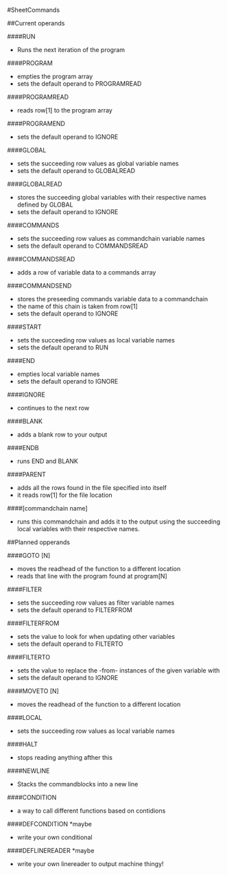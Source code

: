 #SheetCommands

##Current operands

####RUN
- Runs the next iteration of the program

####PROGRAM
- empties the program array
- sets the default operand to PROGRAMREAD

####PROGRAMREAD
- reads row[1] to the program array

####PROGRAMEND
- sets the default operand to IGNORE

####GLOBAL
- sets the succeeding row values as global variable names
- sets the default operand to GLOBALREAD

####GLOBALREAD
- stores the succeeding global variables with their respective names defined by GLOBAL
- sets the default operand to IGNORE

####COMMANDS
- sets the succeeding row values as commandchain variable names
- sets the default operand to COMMANDSREAD

####COMMANDSREAD
- adds a row of variable data to a commands array

####COMMANDSEND
- stores the preseeding commands variable data to a commandchain
- the name of this chain is taken from row[1]
- sets the default operand to IGNORE

####START
- sets the succeeding row values as local variable names
- sets the default operand to RUN

####END
- empties local variable names
- sets the default operand to IGNORE

####IGNORE
- continues to the next row

####BLANK
- adds a blank row to your output

####ENDB
- runs END and BLANK

####PARENT
- adds all the rows found in the file specified into itself
- it reads row[1] for the file location

####[commandchain name]
- runs this commandchain and adds it to the output using the succeeding local variables with their respective names.

##Planned opperands

####GOTO [N]
- moves the readhead of the function to a different location
- reads that line with the program found at program[N]

####FILTER
- sets the succeeding row values as filter variable names
- sets the default operand to FILTERFROM

####FILTERFROM
- sets the value to look for when updating other variables
- sets the default operand to FILTERTO

####FILTERTO
- sets the value to replace the -from- instances of the given variable with
- sets the default operand to IGNORE

####MOVETO [N]
- moves the readhead of the function to a different location

####LOCAL
- sets the succeeding row values as local variable names

####HALT
- stops reading anything afther this

####NEWLINE
- Stacks the commandblocks into a new line

####CONDITION
- a way to call different functions based on contidions

####DEFCONDITION *maybe
- write your own conditional

####DEFLINEREADER *maybe
- write your own linereader to output machine thingy!
